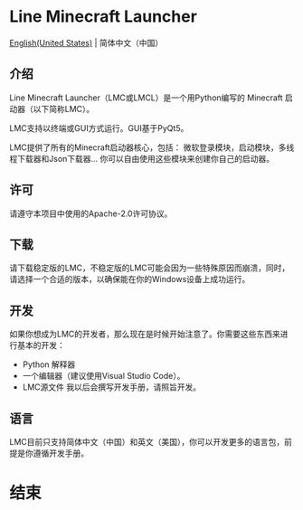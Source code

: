# Line Minecraft Launcher
[English(United States)](README.md) | 简体中文（中国）

## 介绍
Line Minecraft Launcher（LMC或LMCL）是一个用Python编写的 Minecraft 启动器（以下简称LMC）。

LMC支持以终端或GUI方式运行。GUI基于PyQt5。


LMC提供了所有的Minecraft启动器核心，包括： 微软登录模块，启动模块，多线程下载器和Json下载器... 你可以自由使用这些模块来创建你自己的启动器。

## 许可
请遵守本项目中使用的Apache-2.0许可协议。

## 下载
请下载稳定版的LMC，不稳定版的LMC可能会因为一些特殊原因而崩溃，同时，请选择一个合适的版本，以确保能在你的Windows设备上成功运行。

## 开发
如果你想成为LMC的开发者，那么现在是时候开始注意了。你需要这些东西来进行基本的开发：

* Python 解释器
* 一个编辑器（建议使用Visual Studio Code）。
* LMC源文件
我以后会撰写开发手册，请照旨开发。

## 语言
LMC目前只支持简体中文（中国）和英文（美国），你可以开发更多的语言包，前提是你遵循开发手册。

# 结束
